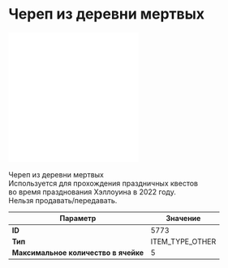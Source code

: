 # Череп из деревни мертвых

![Item Image](../img/5773.webp?raw=true)

Череп из деревни мертвых<br>Используется для прохождения праздничных квестов <br>во время празднования Хэллоуина в 2022 году.<br>Нельзя продавать/передавать.


| Параметр | Значение |
|----------|----------|
| **ID** | 5773 |
| **Тип** | ITEM_TYPE_OTHER |
| **Максимальное количество в ячейке** | 5 |

